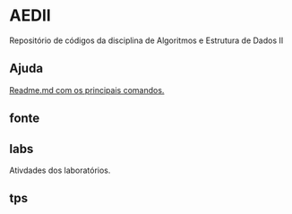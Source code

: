 # AEDII
Repositório de códigos da disciplina de Algoritmos e Estrutura de Dados II

## Ajuda

[Readme.md com os principais comandos.](fonte/ajuda/README.md)

## fonte

## labs
Ativdades dos laboratórios.


## tps


